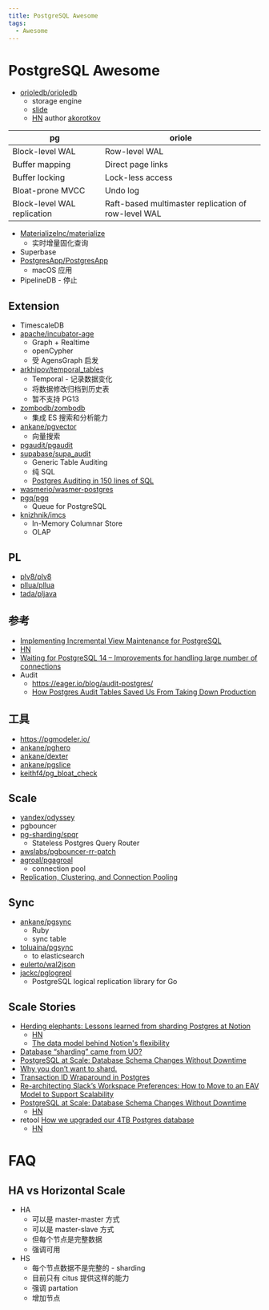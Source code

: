 ```yaml
---
title: PostgreSQL Awesome
tags:
  - Awesome
---
```


# PostgreSQL Awesome

- [orioledb/orioledb](https://github.com/orioledb/orioledb)
  - storage engine
  - [slide](https://www.slideshare.net/AlexanderKorotkov/solving-postgresql-wicked-problems)
  - [HN](https://news.ycombinator.com/item?id=30462695)
    author [akorotkov](https://news.ycombinator.com/threads?id=akorotkov)

| pg                          | oriole                                               |
| --------------------------- | ---------------------------------------------------- |
| Block-level WAL             | Row-level WAL                                        |
| Buffer mapping              | Direct page links                                    |
| Buffer locking              | Lock-less access                                     |
| Bloat-prone MVCC            | Undo log                                             |
| Block-level WAL replication | Raft-based multimaster replication of row-level WAL |

- [MaterializeInc/materialize](https://github.com/MaterializeInc/materialize)
  - 实时增量固化查询
- Superbase
- [PostgresApp/PostgresApp](https://github.com/PostgresApp/PostgresApp)
  - macOS 应用
- PipelineDB - 停止

## Extension

- TimescaleDB
- [apache/incubator-age](https://github.com/apache/incubator-age)
  - Graph + Realtime
  - openCypher
  - 受 AgensGraph 启发
- [arkhipov/temporal_tables](https://github.com/arkhipov/temporal_tables)
  - Temporal - 记录数据变化
  - 将数据修改归档到历史表
  - 暂不支持 PG13
- [zombodb/zombodb](https://github.com/zombodb/zombodb)
  - 集成 ES 搜索和分析能力
- [ankane/pgvector](https://github.com/ankane/pgvector)
  - 向量搜索
- [pgaudit/pgaudit](https://github.com/pgaudit/pgaudit)
- [supabase/supa_audit](https://github.com/supabase/supa_audit)
  - Generic Table Auditing
  - 纯 SQL
  - [Postgres Auditing in 150 lines of SQL](https://supabase.com/blog/2022/03/08/audit)
- [wasmerio/wasmer-postgres](https://github.com/wasmerio/wasmer-postgres)
- [pgq/pgq](https://github.com/pgq/pgq)
  - Queue for PostgreSQL
- [knizhnik/imcs](https://github.com/knizhnik/imcs)
  - In-Memory Columnar Store
  - OLAP

## PL

- [plv8/plv8](https://github.com/plv8/plv8)
- [pllua/pllua](https://github.com/pllua/pllua)
- [tada/pljava](https://github.com/tada/pljava)

## 参考

- [Implementing Incremental View Maintenance for PostgreSQL](https://yugonagata-pgsql.blogspot.com/2021/06/implementing-incremental-view.html?m=1)
- [HN](https://news.ycombinator.com/item?id=28425379)
- [Waiting for PostgreSQL 14 – Improvements for handling large number of connections](https://www.depesz.com/2020/08/25/waiting-for-postgresql-14-improvements-for-handling-large-number-of-connections/)
- Audit
  - https://eager.io/blog/audit-postgres/
  - [How Postgres Audit Tables Saved Us From Taking Down Production](https://heap.io/blog/how-postgres-audit-tables-saved-us-from-taking-down-production)

## 工具

- https://pgmodeler.io/
- [ankane/pghero](https://github.com/ankane/pghero)
- [ankane/dexter](https://github.com/ankane/dexter)
- [ankane/pgslice](https://github.com/ankane/pgslice)
- [keithf4/pg_bloat_check](https://github.com/keithf4/pg_bloat_check)

## Scale

- [yandex/odyssey](https://github.com/yandex/odyssey)
- pgbouncer
- [pg-sharding/spqr](https://github.com/pg-sharding/spqr)
  - Stateless Postgres Query Router
- [awslabs/pgbouncer-rr-patch](https://github.com/awslabs/pgbouncer-rr-patch)
- [agroal/pgagroal](https://github.com/agroal/pgagroal)
  - connection pool
- [Replication, Clustering, and Connection Pooling](https://wiki.postgresql.org/wiki/Replication%2C_Clustering%2C_and_Connection_Pooling)

## Sync

- [ankane/pgsync](https://github.com/ankane/pgsync)
  - Ruby
  - sync table
- [toluaina/pgsync](https://github.com/toluaina/pgsync)
  - to elasticsearch
- [eulerto/wal2json](https://github.com/eulerto/wal2json)
- [jackc/pglogrepl](https://github.com/jackc/pglogrepl)
  - PostgreSQL logical replication library for Go

## Scale Stories

- [Herding elephants: Lessons learned from sharding Postgres at Notion](https://www.notion.so/blog/sharding-postgres-at-notion)
  - [HN](https://news.ycombinator.com/item?id=28776786)
  - [The data model behind Notion's flexibility](https://www.notion.so/blog/data-model-behind-notion)
- [Database “sharding” came from UO?](https://www.raphkoster.com/2009/01/08/database-sharding-came-from-uo/)
- [PostgreSQL at Scale: Database Schema Changes Without Downtime](https://medium.com/paypal-tech/20d3749ed680)
- [Why you don’t want to shard.](https://www.percona.com/blog/2009/08/06/why-you-dont-want-to-shard/)
- [Transaction ID Wraparound in Postgres](https://blog.sentry.io/2015/07/23/transaction-id-wraparound-in-postgres)
- [Re-architecting Slack’s Workspace Preferences: How to Move to an EAV Model to Support Scalability](https://slack.engineering/re-architecting-slacks-workspace-preferences-how-to-move-to-an-eav-model-to-support-scalability/)
- [PostgreSQL at Scale: Database Schema Changes Without Downtime](https://medium.com/p/20d3749ed680)
  - [HN](https://news.ycombinator.com/item?id=30458580)
- retool [How we upgraded our 4TB Postgres database](https://retool.com/blog/how-we-upgraded-postgresql-database/)
  - [HN](https://news.ycombinator.com/item?id=31084147)

# FAQ

## HA vs Horizontal Scale

- HA
  - 可以是 master-master 方式
  - 可以是 master-slave 方式
  - 但每个节点是完整数据
  - 强调可用
- HS
  - 每个节点数据不是完整的 - sharding
  - 目前只有 citus 提供这样的能力
  - 强调 partation
  - 增加节点

